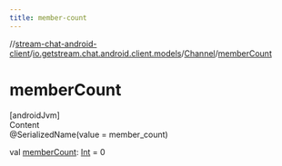 ```yaml
---
title: member-count
---
```

//[stream-chat-android-client](../../../index.md)/[io.getstream.chat.android.client.models](../index.md)/[Channel](index.md)/[memberCount](memberCount.md)



# memberCount  
[androidJvm]  
Content  
@SerializedName(value = member_count)  
  
val [memberCount](memberCount.md): [Int](https://kotlinlang.org/api/latest/jvm/stdlib/kotlin/-int/index.html) = 0  



